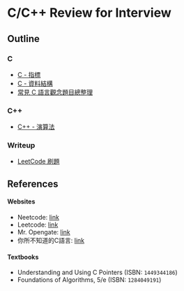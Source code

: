 # C/C++ Review for Interview

## Outline
### C
* [C - 指標](./C_pointer/README.md)
* [C - 資料結構](./C_data_structure/README.md)
* [常見 C 語言觀念題目總整理](./C_note/README.md)

### C++
* [C++ - 演算法](./CPP_algorithms/README.md)

### Writeup
* [LeetCode 刷題](./writeup/README.md)

## References
#### Websites
* Neetcode: [link](https://neetcode.io/)
* Leetcode: [link](https://leetcode.com/)
* Mr. Opengate: [link](https://www.mropengate.com/)
* 你所不知道的C語言: [link](https://hackmd.io/@sysprog/c-prog/%2F%40sysprog%2Fc-programming)

#### Textbooks
* Understanding and Using C Pointers (ISBN: `1449344186`)
* Foundations of Algorithms, 5/e (ISBN: `1284049191`)